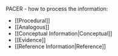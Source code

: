 PACER - how to process the information:

- [[Procedural]]
- [[Analogous]]
- [[Conceptual Information|Conceptual]]
- [[Evidence]]
- [[Reference Information|Reference]]
